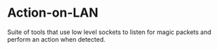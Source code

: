 # Action-on-LAN
Suite of tools that use low level sockets to listen for magic packets and perform an action when detected.
